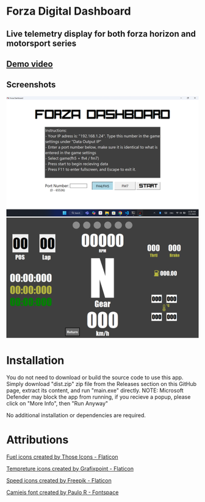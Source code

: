 # Forza Digital Dashboard
## Live telemetry display for both forza horizon and motorsport series

## [Demo video](https://www.youtube.com)

## Screenshots 
![Dashboard Screenshot](assets/dashboard_screenshot_1.png)
![Dashboard Screenshot](assets/dashboard_screenshot_2.png)

# Installation
You do not need to download or build the source code to use this app. Simply download "dist.zip" zip file from the Releases section on this GitHub page, extract its content, and run "main.exe" directly.
NOTE: Microsoft Defender may block the app from running, if you recieve a popup, please click on "More Info", then "Run Anyway" 


No additional installation or dependencies are required.
# Attributions
[Fuel icons created by Those Icons - Flaticon](https://www.flaticon.com/free-icons/fuel)

[Tempreture icons created by Grafixpoint - Flaticon](https://www.flaticon.com/free-icons/tempreture)

[Speed icons created by Freepik - Flaticon](https://www.flaticon.com/free-icons/speed)

[Camieis font created by Paulo R - Fontspace](https://www.fontspace.com/camieis-font-f17248)
